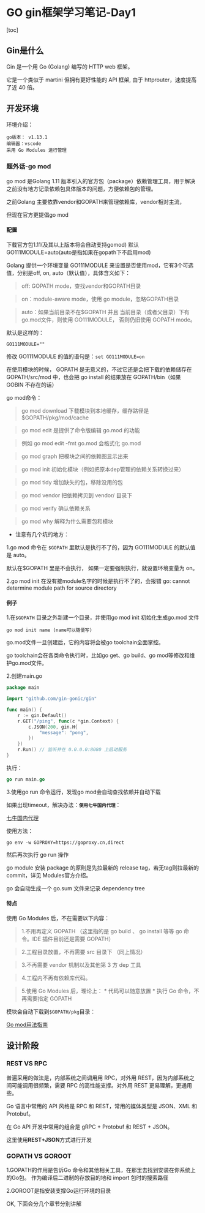 # GO gin框架学习笔记-Day1

[toc]


## Gin是什么

Gin 是一个用 Go (Golang) 编写的 HTTP web 框架。 

它是一个类似于 martini 但拥有更好性能的 API 框架, 由于 httprouter，速度提高了近 40 倍。

## 开发环境

环境介绍：
```
go版本： v1.13.1
编辑器：vscode
采用 Go Modules 进行管理
```

### 题外话-go mod
  go mod 是Golang 1.11 版本引入的官方包（package）依赖管理工具，用于解决之前没有地方记录依赖包具体版本的问题，方便依赖包的管理。

之前Golang 主要依靠vendor和GOPATH来管理依赖库，vendor相对主流，

但现在官方更提倡go mod


#### 配置
下载官方包1.11(及其以上版本将会自动支持gomod) 默认GO111MODULE=auto(auto是指如果在gopath下不启用mod)

Golang 提供一个环境变量 GO111MODULE 来设置是否使用mod，它有3个可选值，分别是off, on, auto（默认值），具体含义如下：

>off: GOPATH mode，查找vendor和GOPATH目录

>on：module-aware mode，使用 go module，忽略GOPATH目录

>auto：如果当前目录不在$GOPATH 并且 当前目录（或者父目录）下有go.mod文件，则使用 GO111MODULE， 否则仍旧使用 GOPATH mode。


默认是这样的：
```
GO111MODULE=""
```


修改 GO111MODULE 的值的语句是：```set GO111MODULE=on ```

在使用模块的时候， GOPATH 是无意义的，不过它还是会把下载的依赖储存在 GOPATH/src/mod 中，也会把 go install 的结果放在 GOPATH/bin（如果 GOBIN 不存在的话）


go mod命令：
>go mod download 下载模块到本地缓存，缓存路径是 $GOPATH/pkg/mod/cache

>go mod edit 是提供了命令版编辑 go.mod 的功能

>例如 go mod edit -fmt go.mod 会格式化 go.mod

>go mod graph 把模块之间的依赖图显示出来

>go mod init 初始化模块（例如把原本dep管理的依赖关系转换过来）

>go mod tidy 增加缺失的包，移除没用的包

>go mod vendor 把依赖拷贝到 vendor/ 目录下

>go mod verify 确认依赖关系

>go mod why 解释为什么需要包和模块


* 注意有几个坑的地方：

1.go mod 命令在 `$GOPATH` 里默认是执行不了的，因为 GO111MODULE 的默认值是 auto。

默认在$GOPATH 里是不会执行， 如果一定要强制执行，就设置环境变量为 on。

2.go mod init 在没有接module名字的时候是执行不了的，会报错 go: cannot determine module path for source directory



#### 例子
1.在`$GOPATH` 目录之外新建一个目录，并使用go mod init 初始化生成go.mod 文件

```
go mod init name (name可以随便写)
```


go.mod文件一旦创建后，它的内容将会被go toolchain全面掌控。

go toolchain会在各类命令执行时，比如go get、go build、go mod等修改和维护go.mod文件。


2.创建main.go
```go
package main

import "github.com/gin-gonic/gin"

func main() {
	r := gin.Default()
	r.GET("/ping", func(c *gin.Context) {
		c.JSON(200, gin.H{
			"message": "pong",
		})
	})
	r.Run() // 监听并在 0.0.0.0:8080 上启动服务
}

```

执行：
```go
go run main.go
```

3.使用go run 命令运行，发现go mod会自动查找依赖并自动下载

如果出现timeout，解决办法：**`使用七牛国内代理`**：

[七牛国内代理](https://github.com/goproxy/goproxy.cn)



使用方法：

```
go env -w GOPROXY=https://goproxy.cn,direct
```

然后再次执行 go run 操作

go module 安装 package 的原則是先拉最新的 release tag，若无tag则拉最新的commit，详见 Modules官方介绍。

go 会自动生成一个 go.sum 文件来记录 dependency tree


#### 特点

使用 Go Modules 后，不在需要以下内容：

>1.不用再定义 GOPATH （这里指的是 go build 、 go install 等等 go 命令。IDE 插件目前还是需要 GOPATH）

>2.工程目录放置，不再需要 src 目录下 （同上情况）

>3.不再需要 vendor 机制以及其他第 3 方 dep 工具

>4.工程内不再有依赖库代码。

>5.使用 Go Modules 后，理论上：
	* 代码可以随意放置
	* 执行 Go 命令，不再需要指定 GOPATH

模块会自动下载到`$GOPATH/pkg`目录：

[Go mod用法指南](http://wjp2013.github.io/go/go-module/)




## 设计阶段

### REST VS RPC

普遍采用的做法是，内部系统之间调用用 RPC，对外用 REST，因为内部系统之间可能调用很频繁，需要 RPC 的高性能支撑。对外用 REST 更易理解，更通用些。


Go 语言中常用的 API 风格是 RPC 和 REST，常用的媒体类型是 JSON、XML 和 Protobuf。

在 Go API 开发中常用的组合是 gRPC + Protobuf 和 REST + JSON。

这里使用**REST+JSON**方式进行开发


###  GOPATH VS GOROOT

1.GOPATH的作用是告诉Go 命令和其他相关工具，在那里去找到安装在你系统上的Go包。
 作为编译后二进制的存放目的地和 import 包时的搜索路径


2.GOROOT是指安装支撑Go运行环境的目录


OK,  下面会分几个章节分别讲解







